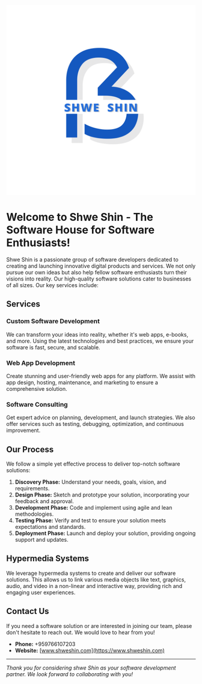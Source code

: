 ![Shwe Shin Logo](https://raw.githubusercontent.com/shweshin/.github/main/images/shweshin.png)

# Welcome to Shwe Shin - The Software House for Software Enthusiasts!

Shwe Shin is a passionate group of software developers dedicated to creating and launching innovative digital products and services. We not only pursue our own ideas but also help fellow software enthusiasts turn their visions into reality. Our high-quality software solutions cater to businesses of all sizes. Our key services include:

## Services

### Custom Software Development

We can transform your ideas into reality, whether it's web apps, e-books, and more. Using the latest technologies and best practices, we ensure your software is fast, secure, and scalable.

### Web App Development

Create stunning and user-friendly web apps for any platform. We assist with app design, hosting, maintenance, and marketing to ensure a comprehensive solution.

### Software Consulting

Get expert advice on planning, development, and launch strategies. We also offer services such as testing, debugging, optimization, and continuous improvement.

## Our Process

We follow a simple yet effective process to deliver top-notch software solutions:

1. **Discovery Phase:** Understand your needs, goals, vision, and requirements.
2. **Design Phase:** Sketch and prototype your solution, incorporating your feedback and approval.
3. **Development Phase:** Code and implement using agile and lean methodologies.
4. **Testing Phase:** Verify and test to ensure your solution meets expectations and standards.
5. **Deployment Phase:** Launch and deploy your solution, providing ongoing support and updates.

## Hypermedia Systems

We leverage hypermedia systems to create and deliver our software solutions. This allows us to link various media objects like text, graphics, audio, and video in a non-linear and interactive way, providing rich and engaging user experiences.

## Contact Us

If you need a software solution or are interested in joining our team, please don't hesitate to reach out. We would love to hear from you!

- **Phone:** +959766107203
- **Website:** [www.shweshin.com](https://www.shweshin.com)

---

*Thank you for considering shwe Shin as your software development partner. We look forward to collaborating with you!* 
